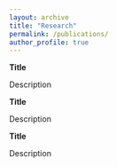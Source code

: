 ```yaml
---
layout: archive
title: "Research"
permalink: /publications/
author_profile: true
---
```


**Title**

Description


**Title**

Description


**Title**

Description